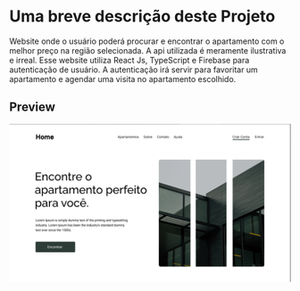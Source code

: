# Uma breve descrição deste Projeto

Website onde o usuário poderá procurar e encontrar o apartamento com o melhor preço na região selecionada. A api utilizada é meramente ilustrativa e irreal. Esse website utiliza React Js, TypeScript e Firebase para autenticação de usuário. A autenticação irá servir para favoritar um apartamento e agendar uma visita no apartamento escolhido.

## Preview

![app-preview](./src/assets/img/preview-readme.png)
